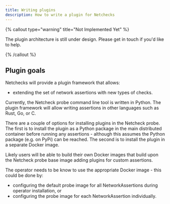 ```yaml
---
title: Writing plugins
description: How to write a plugin for Netchecks
---
```



{% callout type="warning" title="Not Implemented Yet" %}

The plugin architecture is still under design. Please get in touch if you'd like to help.

{% /callout %}

## Plugin goals

Netchecks will provide a plugin framework that allows:

- extending the set of network assertions with new types of checks. 


Currently, the Netcheck probe command line tool is written in Python. The plugin framework will allow writing 
assertions in other languages such as Rust, Go, or C. 

There are a couple of options for installing plugins in the Netcheck probe. The first is to install the 
plugin as a Python package in the main distributed container before running any assertions - although this
assumes the Python package (e.g. on PyPi) can be reached. The second is to install the plugin in a separate
Docker image.

Likely users will be able to build their own Docker images that build upon the Netcheck probe
base image adding plugins for custom assertions.

The operator needs to be know to use the appropriate Docker image - this could be done by:
- configuring the default probe image for all NetworkAssertions during operator installation, or 
- configuring the probe image for each NetworkAssertion individually.

